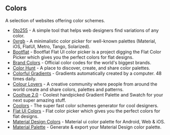## Colors

A selection of websites offering color schemes.

-   [0to255](http://www.0to255.com/) - A simple tool that helps web designers find variations of any color.
-   [0xrgb](http://0xrgb.com/) - A minimalistic color picker for well-known palettes (Material, iOS, FlatUI, Metro, Tango, Solarized).
-   [Bootflat](http://bootflat.github.io/color-picker.html) - Bootflat Flat UI color picker is a project digging the Flat Color Picker which gives you the perfect colors for flat designs.
-   [Brand Colors](https://brandcolors.net/) - Official color codes for the world's biggest brands.
-   [Color Hunt](http://colorhunt.co/) - A place to discover, create, and share color palettes.
-   [Colorful Gradients](https://colorfulgradients.tumblr.com/) - Gradients automatically created by a computer. 48 times daily.
-   [Colour Lovers](http://www.colourlovers.com/) - A creative community where people from around the world create and share colors, palettes and patterns.
-   [Coolhue 2.0](https://webkul.github.io/coolhue/) - Coolest handpicked Gradient Palette and Swatch for your next super amazing stuff.
-   [Coolors](https://coolors.co/) - The super fast color schemes generator for cool designers.
-   [Flat UI Colors](https://flatuicolors.com/) - Flat color picker which gives you the perfect colors for flat designs.
-   [Material Design Colors](https://www.materialui.co/colors) - Material ui color palette for Android, Web & iOS.
-   [Material Palette](https://www.materialpalette.com/) - Generate & export your Material Design color palette.